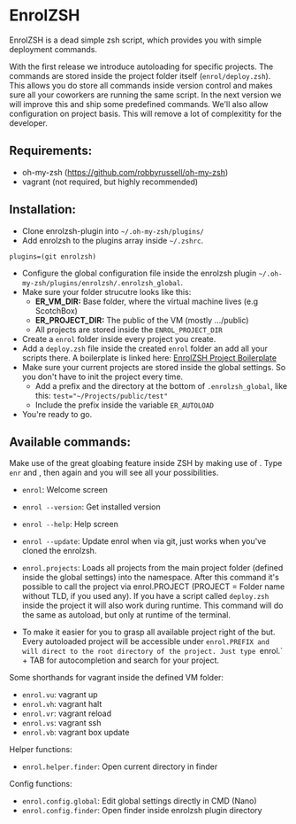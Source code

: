 # EnrolZSH

EnrolZSH is a dead simple zsh script, which provides you with simple deployment commands.

With the first release we introduce autoloading for specific projects. The commands are stored inside the project folder itself (`enrol/deploy.zsh`). This allows you do store all commands inside version control and makes sure all your coworkers are running the same script.
In the next version we will improve this and ship some predefined commands. We'll also allow configuration on project basis. This will remove a lot of complexitity for the developer.

## Requirements:

- oh-my-zsh (https://github.com/robbyrussell/oh-my-zsh)
- vagrant (not required, but highly recommended)

## Installation:

- Clone enrolzsh-plugin into `~/.oh-my-zsh/plugins/`
- Add enrolzsh to the plugins array inside `~/.zshrc`.
```
plugins=(git enrolzsh)
```
- Configure the global configuration file inside the enrolzsh plugin `~/.oh-my-zsh/plugins/enrolzsh/.enrolzsh_global`.
- Make sure your folder strucutre looks like this:
	- **ER_VM_DIR:** Base folder, where the virtual machine lives (e.g ScotchBox)
	- **ER_PROJECT_DIR:** The public of the VM (mostly .../public)
	- All projects are stored inside the `ENROL_PROJECT_DIR`
- Create a `enrol` folder inside every project you create.
- Add a `deploy.zsh` file inside the created `enrol` folder an add all your scripts there. A boilerplate is linked here: [EnrolZSH Project Boilerplate](https://github.com/motionstudio/enrolzsh_boilerplate)
- Make sure your current projects are stored inside the global settings. So you don't have to init the project every time.
	- Add a prefix and the directory at the bottom of `.enrolzsh_global`, like this: `test="~/Projects/public/test"`
	- Include the prefix inside the variable `ER_AUTOLOAD`
- You're ready to go.

## Available commands:

Make use of the great gloabing feature inside ZSH by making use of <TAB>.
Type `enr` and <TAB>, then <TAB> again and you will see all your possibilities.

- `enrol`: Welcome screen
- `enrol --version`: Get installed version
- `enrol --help`: Help screen
- `enrol --update`: Update enrol when via git, just works when you've cloned the enrolzsh.

- `enrol.projects`: Loads all projects from the main project folder (defined inside the global settings) into the namespace.
After this command it's possible to call the project via enrol.PROJECT (PROJECT = Folder name without TLD, if you used any). If you have a script called `deploy.zsh` inside the project it will also work during runtime. This command will do the same as autoload, but only at runtime of the terminal.

- To make it easier for you to grasp all available project right of the but. Every autoloaded project will be accessible under `enrol.PREFIX and will direct to the root directory of the project. Just type `enrol.` + TAB for autocompletion and search for your project.

Some shorthands for vagrant inside the defined VM folder:
- `enrol.vu`: vagrant up
- `enrol.vh`: vagrant halt
- `enrol.vr`: vagrant reload
- `enrol.vs`: vagrant ssh
- `enrol.vb`: vagrant box update

Helper functions:
- `enrol.helper.finder`: Open current directory in finder

Config functions:
- `enrol.config.global`: Edit global settings directly in CMD (Nano)
- `enrol.config.finder`: Open finder inside enrolzsh plugin directory